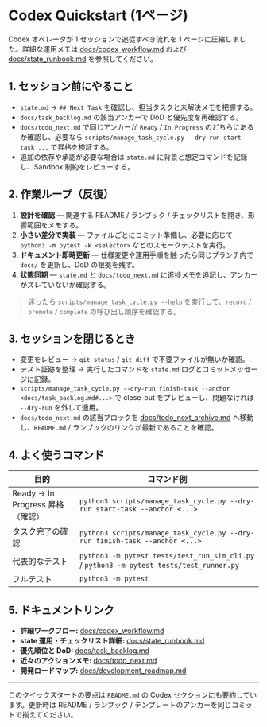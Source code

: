 # Codex Quickstart (1ページ)

Codex オペレータが 1 セッションで追従すべき流れを 1 ページに圧縮しました。詳細な運用メモは [docs/codex_workflow.md](codex_workflow.md) および [docs/state_runbook.md](state_runbook.md) を参照してください。

## 1. セッション前にやること
- `state.md` → `## Next Task` を確認し、担当タスクと未解決メモを把握する。
- `docs/task_backlog.md` の該当アンカーで DoD と優先度を再確認する。
- `docs/todo_next.md` で同じアンカーが `Ready` / `In Progress` のどちらにあるか確認し、必要なら `scripts/manage_task_cycle.py --dry-run start-task ...` で昇格を検証する。
- 追加の依存や承認が必要な場合は `state.md` に背景と想定コマンドを記録し、Sandbox 制約をレビューする。

## 2. 作業ループ（反復）
1. **設計を確認** — 関連する README / ランブック / チェックリストを開き、影響範囲をメモする。
2. **小さい差分で実装** — ファイルごとにコミット準備し、必要に応じて `python3 -m pytest -k <selector>` などのスモークテストを実行。
3. **ドキュメント即時更新** — 仕様変更や運用手順を触ったら同じブランチ内で `docs/` を更新し、DoD の根拠を残す。
4. **状態同期** — `state.md` と `docs/todo_next.md` に進捗メモを追記し、アンカーがズレていないか確認する。

> 迷ったら `scripts/manage_task_cycle.py --help` を実行して、`record` / `promote` / `complete` の呼び出し順序を確認する。

## 3. セッションを閉じるとき
- 変更をレビュー → `git status` / `git diff` で不要ファイルが無いか確認。
- テスト証跡を整理 → 実行したコマンドを `state.md` ログとコミットメッセージに記録。
- `scripts/manage_task_cycle.py --dry-run finish-task --anchor <docs/task_backlog.md#...>` で close-out をプレビューし、問題なければ `--dry-run` を外して適用。
- `docs/todo_next.md` の該当ブロックを [docs/todo_next_archive.md](docs/todo_next_archive.md) へ移動し、`README.md` / ランブックのリンクが最新であることを確認。

## 4. よく使うコマンド
| 目的 | コマンド例 |
| --- | --- |
| Ready → In Progress 昇格（確認） | `python3 scripts/manage_task_cycle.py --dry-run start-task --anchor <...>` |
| タスク完了の確認 | `python3 scripts/manage_task_cycle.py --dry-run finish-task --anchor <...>` |
| 代表的なテスト | `python3 -m pytest tests/test_run_sim_cli.py` / `python3 -m pytest tests/test_runner.py` |
| フルテスト | `python3 -m pytest` |

## 5. ドキュメントリンク
- **詳細ワークフロー:** [docs/codex_workflow.md](codex_workflow.md)
- **state 運用・チェックリスト詳細:** [docs/state_runbook.md](state_runbook.md)
- **優先順位と DoD:** [docs/task_backlog.md](task_backlog.md)
- **近々のアクションメモ:** [docs/todo_next.md](todo_next.md)
- **開発ロードマップ:** [docs/development_roadmap.md](development_roadmap.md)

---
このクイックスタートの要点は `README.md` の Codex セクションにも要約しています。更新時は README / ランブック / テンプレートのアンカーを同じコミットで揃えてください。

